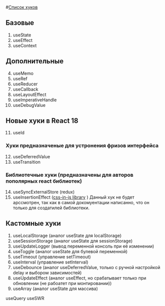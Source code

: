 #[Список хуков](https://reactjs.org/docs/hooks-reference.html)

## Базовые
1. useState
2. useEffect
3. useContext

## Дополнительные
4. useMemo
5. useRef
6. useReducer
7. useCallback
8. useLayoutEffect
9. useImperativeHandle
10. useDebugValue

## Новые хуки в React 18
11. useId
### Хуки предназначеные для устронения фризов интерфейса
12. useDeferredValue
13. useTransition

### Библиотечные хуки (предназначены для авторов пополярных react библиотек)
14. useSyncExternalStore (redux)
15. useInsertionEffect ([css-in-js library](https://github.com/andreipfeiffer/css-in-js) ) Данный хук не будет арссмотрен, так как в самой докомуентации написанно, что он только для создатилей библиотеки.

## Кастомные хуки
1. useLocalStorage (аналог useState для localStorage)
2. useSessionStorage (аналог useState для sessionStorage)
3. useUpdateLogger (вывод переменной консоль при её изменении)
4. useToggle (аналог useState для булевой переменной)
5. useTimeout (управление setTimeout)
6. useInterval (управление setInterval)
7. useDebounce (аналог useDeferredValue, только с ручной настройкой delay и выбором зависимостей)
8. useUpdateEffect (аналог useEffect, но срабатывает только при обновлении (не рабоатет при монтировании))
9. useArray (аналог useState для массива)

useQuery
useSWR
